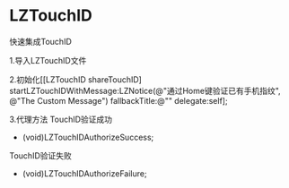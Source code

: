# LZTouchID
快速集成TouchID

1.导入LZTouchID文件

2.初始化[[LZTouchID shareTouchID] startLZTouchIDWithMessage:LZNotice(@"通过Home键验证已有手机指纹", @"The Custom Message") fallbackTitle:@"" delegate:self];

3.代理方法
TouchID验证成功
- (void)LZTouchIDAuthorizeSuccess;

 TouchID验证失败
- (void)LZTouchIDAuthorizeFailure;



